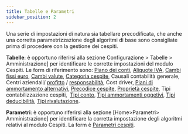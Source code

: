 ```yaml
---
title: Tabelle e Parametri
sidebar_position: 2
---
```


Una serie di impostazioni di natura sia tabellare precodificata, che anche una corretta parametrizzazione degli algoritmi di base sono consigliate prima di procedere con la gestione dei cespiti.

**Tabelle**: è opportuno riferirsi alla sezione  Configurazione > Tabelle > Amministrazione] per identificare le corrette impostazioni del modulo Cespiti. Le form di riferimento sono:  [Piano dei conti](/docs/erp-home/registers/accounting/analytic-chart-of-accounts),  [Aliquote IVA](/docs/configurations/tables/finance/vat-rates),  [Cambi fissi euro](/docs/configurations/tables/finance/euro-fixed-exchanges),  [Cambi valute](/docs/configurations/tables/finance/currency-exchange),  [Categoria cespite](/docs/configurations/tables/finance/fixed-asset-category), Causali contabilità generale, Centri aziendali/ [profitto](/docs/configurations/tables/controlling/cost-accounting/profit-centres) / [responsabilità](/docs/configurations/tables/controlling/cost-accounting/responsability-centres), Cost driver,  [Piani di ammortamento alternativi](/docs/configurations/tables/finance/alternative-depreciation-plans),  [Precodice cespite](/docs/configurations/tables/finance/fixed-asset-precode),  [Proprietà cespite](/docs/configurations/tables/finance/fixed-asset-property), Tipi contabilizzazione cespiti,  [Tipi conto](/docs/configurations/tables/finance/account-types),  [Tipi ammortamenti oggetivi](/docs/configurations/tables/finance/objective-amortization-types),  [Tipi deducibilità](/docs/configurations/tables/finance/deductibility-types),  [Tipi rivalutazione](/docs/configurations/tables/finance/revaluation-types).

**Parametri**: è opportuno riferirsi alla sezione [Home>Parametri> Amministrazione] per identificare la corretta impostazione degli algoritmi relativi al modulo Cespiti. La form è  [Parametri cespiti](/docs/configurations/parameters/finance/fixed-assets-parameters).






